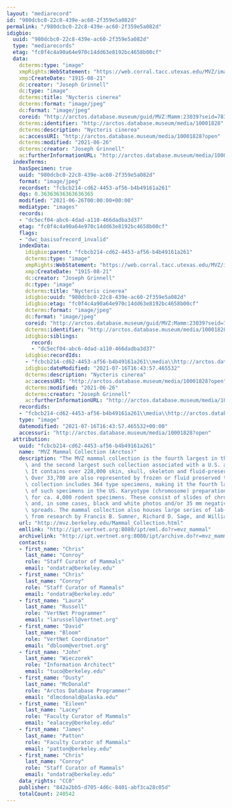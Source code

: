 ```yaml
---
layout: "mediarecord"
id: "980dcbc0-22c8-439e-ac60-2f359e5a082d"
permalink: "/980dcbc0-22c8-439e-ac60-2f359e5a082d"
idigbio:
  uuid: "980dcbc0-22c8-439e-ac60-2f359e5a082d"
  type: "mediarecords"
  etag: "fc0f4c4a90a64e970c14dd63e8192bc4658b00cf"
  data:
    dcterms:type: "image"
    xmpRights:WebStatement: "https://web.corral.tacc.utexas.edu/MVZ/images/MVZ_img/cards/jpg/img_card_1824.jpg"
    xmp:CreateDate: "1915-08-21"
    dc:creator: "Joseph Grinnell"
    dc:type: "image"
    dcterms:title: "Nycteris cinerea"
    dcterms:format: "image/jpeg"
    dc:format: "image/jpeg"
    coreid: "http://arctos.database.museum/guid/MVZ:Mamm:23039?seid=783909"
    dcterms:identifier: "http://arctos.database.museum/media/10001828"
    dcterms:description: "Nycteris cinerea"
    ac:accessURI: "http://arctos.database.museum/media/10001828?open"
    dcterms:modified: "2021-06-26"
    dcterms:creator: "Joseph Grinnell"
    ac:furtherInformationURL: "http://arctos.database.museum/media/10001828"
  indexTerms:
    hasSpecimen: true
    uuid: "980dcbc0-22c8-439e-ac60-2f359e5a082d"
    format: "image/jpeg"
    recordset: "fcbcb214-cd62-4453-af56-b4b49161a261"
    dqs: 0.36363636363636365
    modified: "2021-06-26T00:00:00+00:00"
    mediatype: "images"
    records:
    - "dc5ecf04-abc6-4dad-a110-466dadba3d37"
    etag: "fc0f4c4a90a64e970c14dd63e8192bc4658b00cf"
    flags:
    - "dwc_basisofrecord_invalid"
    indexData:
      idigbio:parent: "fcbcb214-cd62-4453-af56-b4b49161a261"
      dcterms:type: "image"
      xmpRights:WebStatement: "https://web.corral.tacc.utexas.edu/MVZ/images/MVZ_img/cards/jpg/img_card_1824.jpg"
      xmp:CreateDate: "1915-08-21"
      dc:creator: "Joseph Grinnell"
      dc:type: "image"
      dcterms:title: "Nycteris cinerea"
      idigbio:uuid: "980dcbc0-22c8-439e-ac60-2f359e5a082d"
      idigbio:etag: "fc0f4c4a90a64e970c14dd63e8192bc4658b00cf"
      dcterms:format: "image/jpeg"
      dc:format: "image/jpeg"
      coreid: "http://arctos.database.museum/guid/MVZ:Mamm:23039?seid=783909"
      dcterms:identifier: "http://arctos.database.museum/media/10001828"
      idigbio:siblings:
        record:
        - "dc5ecf04-abc6-4dad-a110-466dadba3d37"
      idigbio:recordIds:
      - "fcbcb214-cd62-4453-af56-b4b49161a261\\media\\http://arctos.database.museum/media/10001828"
      idigbio:dateModified: "2021-07-16T16:43:57.465532"
      dcterms:description: "Nycteris cinerea"
      ac:accessURI: "http://arctos.database.museum/media/10001828?open"
      dcterms:modified: "2021-06-26"
      dcterms:creator: "Joseph Grinnell"
      ac:furtherInformationURL: "http://arctos.database.museum/media/10001828"
    recordids:
    - "fcbcb214-cd62-4453-af56-b4b49161a261\\media\\http://arctos.database.museum/media/10001828"
    type: "image"
    datemodified: "2021-07-16T16:43:57.465532+00:00"
    accessuri: "http://arctos.database.museum/media/10001828?open"
  attribution:
    uuid: "fcbcb214-cd62-4453-af56-b4b49161a261"
    name: "MVZ Mammal Collection (Arctos)"
    description: "The MVZ mammal collection is the fourth largest in the United States\
      \ and the second largest such collection associated with a U.S. academic institution.\
      \ It contains over 228,000 skin, skull, skeleton and fluid-preserved specimens.\
      \ Over 33,700 are also represented by frozen or fluid preserved tissues. The\
      \ collection includes 364 type specimens, making it the fourth largest collection\
      \ of such specimens in the US. Karyotype (chromosome) preparations are available\
      \ for ca. 4,000 rodent specimens. These consist of slides of chromosome preparations\
      \ and, in some cases, black and white photos and/or 35 mm negatives of chromosome\
      \ spreads. The mammal collection also houses large series of lab-raised specimens\
      \ from research by Francis B. Sumner, Richard D. Sage, and William Z. Lidicker."
    url: "http://mvz.berkeley.edu/Mammal_Collection.html"
    emllink: "http://ipt.vertnet.org:8080/ipt/eml.do?r=mvz_mammal"
    archivelink: "http://ipt.vertnet.org:8080/ipt/archive.do?r=mvz_mammal"
    contacts:
    - first_name: "Chris"
      last_name: "Conroy"
      role: "Staff Curator of Mammals"
      email: "ondatra@berkeley.edu"
    - first_name: "Chris"
      last_name: "Conroy"
      role: "Staff Curator of Mammals"
      email: "ondatra@berkeley.edu"
    - first_name: "Laura"
      last_name: "Russell"
      role: "VertNet Programmer"
      email: "larussell@vertnet.org"
    - first_name: "David"
      last_name: "Bloom"
      role: "VertNet Coordinator"
      email: "dbloom@vertnet.org"
    - first_name: "John"
      last_name: "Wieczorek"
      role: "Information Architect"
      email: "tuco@berkeley.edu"
    - first_name: "Dusty"
      last_name: "McDonald"
      role: "Arctos Database Programmer"
      email: "dlmcdonald@alaska.edu"
    - first_name: "Eileen"
      last_name: "Lacey"
      role: "Faculty Curator of Mammals"
      email: "ealacey@berkeley.edu"
    - first_name: "James"
      last_name: "Patton"
      role: "Faculty Curator of Mammals"
      email: "patton@berkeley.edu"
    - first_name: "Chris"
      last_name: "Conroy"
      role: "Staff Curator of Mammals"
      email: "ondatra@berkeley.edu"
    data_rights: "CC0"
    publisher: "842a2bb5-d705-4d6c-8401-abf3ca28c05d"
    totalCount: 240542
---
```


